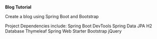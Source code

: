**Blog Tutorial**

Create a blog using Spring Boot and Bootstrap

Project Dependencies include:
Spring Boot DevTools
Spring Data JPA
H2 Database
Thymeleaf
Spring Web Starter
Bootstrap
jQuery